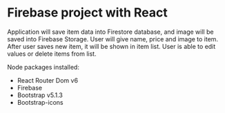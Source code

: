 # Firebase project with React

 Application will save item data into Firestore database, and image will be saved into Firebase Storage.
 User will give name, price and image to item. After user saves new item, it will be shown in item list. User is able to edit values or delete items from list.


Node packages installed:
- React Router Dom v6
- Firebase
- Bootstrap v5.1.3
- Bootstrap-icons